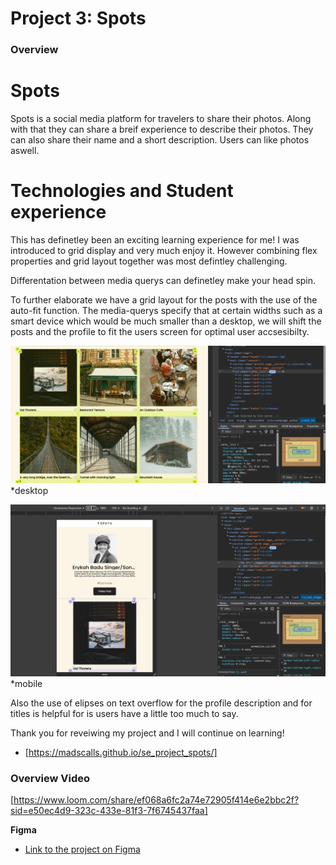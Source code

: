 # Project 3: Spots

### Overview

# Spots

Spots is a social media platform for travelers to share their photos. Along with that they can share a breif experience to describe their photos. They can also share their name and a short description. Users can like photos aswell.

# Technologies and Student experience

This has definetley been an exciting learning experience for me! I was introduced to grid display and very much enjoy it. However combining flex properties and grid layout together was most defintley challenging.

Differentation between media querys can definetley make your head spin.

To further elaborate we have a grid layout for the posts with the use of the auto-fit function. The media-querys specify that at certain widths such as a smart device which would be much smaller than a desktop, we will shift the posts and the profile to fit the users screen for optimal user accsesibilty.

![desktop veiw](./images/grid-Screenshot%202025-05-30%20094855.png)
\*desktop

![mobile veiw](./images/mobile%20veiw-Screenshot%202025-05-30%20100010.png)
\*mobile

Also the use of elipses on text overflow for the profile description and for titles is helpful for is users have a little too much to say.

Thank you for reveiwing my project and I will continue on learning!

- [https://madscalls.github.io/se_project_spots/]

### Overview Video

[https://www.loom.com/share/ef068a6fc2a74e72905f414e6e2bbc2f?sid=e50ec4d9-323c-433e-81f3-7f6745437faa]

**Figma**

- [Link to the project on Figma](https://www.figma.com/file/BBNm2bC3lj8QQMHlnqRsga/Sprint-3-Project-%E2%80%94-Spots?type=design&node-id=2%3A60&mode=design&t=afgNFybdorZO6cQo-1)
